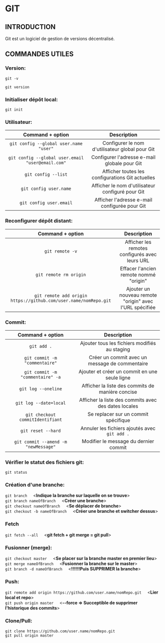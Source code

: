 # GIT
## INTRODUCTION
Git est un logiciel de gestion de versions décentralisé.
## COMMANDES UTILES
### Version:
```shell
git -v
```
```shell
git version
```
### Initialiser dépôt local:
```shell
git init
```
### Utilisateur:
| Command + option | Description |
| :--------------: | :---------: |
|`git config --global user.name "user"`|Configurer le nom d'utilisateur global pour Git|
|`git config --global user.email "user@email.com"`|Configurer l'adresse e-mail globale pour Git|
|`git config --list`| Afficher toutes les configurations Git actuelles|
|`git config user.name`| Afficher le nom d'utilisateur configuré pour Git|
|`git config user.email`| Afficher l'adresse e-mail configurée pour Git|
### Reconfigurer dépôt distant:
| Command + option | Description |
| :--------------: | :---------: |
|`git remote -v`| Afficher les remotes configurés avec leurs URL|
|`git remote rm origin`|Effacer l'ancien remote nommé "origin"|
|`git remote add origin https://github.com/user.name/nomRepo.git`|Ajouter un nouveau remote "origin" avec l'URL spécifiée|
### Commit:
| Command + option | Description |
| :--------------: | :---------: |
|`git add .`|Ajouter tous les fichiers modifiés au staging|
|`git commit -m "commentaire"`|Créer un commit avec un message de commentaire|
|`git commit -m "commentaire" -a`|Ajouter et créer un commit en une seule ligne|
|`git log --oneline`|Afficher la liste des commits de manière concise|
|`git log --date=local`|Afficher la liste des commits avec des dates locales|
|`git checkout commitIdentifiant`|Se replacer sur un commit spécifique|
|`git reset --hard`|Annuler les fichiers ajoutés avec `git add .`|
|`git commit --amend -m "newMessage"`|Modifier le message du dernier commit|


### Vérifier le statut des fichiers git:
`git status`

### Création d'une branche:
`git branch`&nbsp;&nbsp;&nbsp;&nbsp;  <**Indique la branche sur laquelle on se trouve**>
\
`git branch nameOfBranch`&nbsp;&nbsp;&nbsp;&nbsp;  <**Créer une branche**>
\
`git checkout nameOfBranch`&nbsp;&nbsp;&nbsp;&nbsp;  <**Se déplacer de branche**>
\
`git checkout -b nameOfBranch`&nbsp;&nbsp;&nbsp;&nbsp;  <**Créer une branche et switcher dessus**>

### Fetch
`git fetch --all`&nbsp;&nbsp;&nbsp;&nbsp;  <**git fetch + git merge = git pull**>

### Fusionner (merge):
`git checkout master`&nbsp;&nbsp;&nbsp;&nbsp;  <**Se placer sur la branche master en premier lieu**>
\
`git merge nameOfBranch`&nbsp;&nbsp;&nbsp;&nbsp;  <**Fusionner la branche sur le master**>
\
`git branch -d nameOfBranch`&nbsp;&nbsp;&nbsp;&nbsp;  <**!!!!!!Puis SUPPRIMER la branche**>

### Push:
`git remote add origin https://github.com/user.name/nomRepo.git`&nbsp;&nbsp;&nbsp;&nbsp;  <**Lier local et repo**>
\
`git push origin master`&nbsp;&nbsp;&nbsp;&nbsp;  <**--force => Succeptible de supprimer l'historique des commits**>

### Clone/Pull:
`git clone https://github.com/user.name/nomRepo.git`
\
`git pull origin master`

